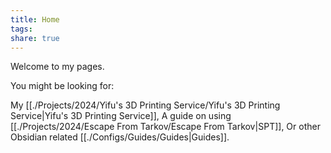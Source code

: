 ```yaml
---
title: Home
tags: 
share: true
---
```

Welcome to my pages. 

You might be looking for:

My [[./Projects/2024/Yifu's 3D Printing Service/Yifu's 3D Printing Service|Yifu's 3D Printing Service]],
A guide on using [[./Projects/2024/Escape From Tarkov/Escape From Tarkov|SPT]],
Or other Obsidian related [[./Configs/Guides/Guides|Guides]].
